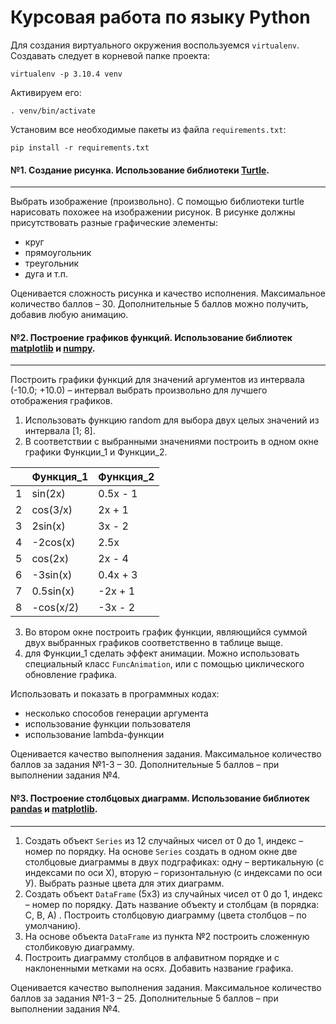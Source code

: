# Курсовая работа по языку Python

Для создания виртуального окружения воспользуемся `virtualenv`. Создавать следует в корневой папке проекта:
```
virtualenv -p 3.10.4 venv
```
Активируем его:
```
. venv/bin/activate
```
Установим все необходимые пакеты из файла `requirements.txt`:
```
pip install -r requirements.txt
```

#### №1. Создание рисунка. Использование библиотеки [Turtle](https://docs.python.org/3/library/turtle.html).
---
Выбрать изображение (произвольно). С помощью библиотеки turtle нарисовать похожее на изображении рисунок. В рисунке должны присутствовать разные графические элементы: 
* круг
* прямоугольник
* треугольник
* дуга и т.п. 

Оценивается сложность рисунка и качество исполнения. Максимальное количество баллов – 30. Дополнительные 5 баллов можно получить, добавив любую анимацию.

#### №2. Построение графиков функций. Использование библиотек [matplotlib](https://matplotlib.org/) и [numpy](https://numpy.org/).
---
Построить графики функций для значений аргументов из интервала (-10.0; +10.0) – интервал выбрать произвольно для лучшего отображения графиков.
1. Использовать функцию random для выбора двух целых значений из интервала [1; 8].
2. В соответствии с выбранными значениями построить в одном окне графики Функции\_1 и Функции\_2.

|   | Функция\_1 | Функция\_2 |
| - | ---------- | ---------- |
| 1 | sin(2x) | 0.5x - 1 |
| 2 | cos(3/x) | 2x + 1 |
| 3 | 2sin(x) | 3x - 2 |
| 4 | -2cos(x) | 2.5x |
| 5 | cos(2x) | 2x - 4 |
| 6 | -3sin(x) | 0.4x + 3 |
| 7 | 0.5sin(x) | -2x + 1 |
| 8 | -cos(x/2) | -3x - 2 |

3. Во втором окне построить график функции, являющийся суммой двух выбранных графиков соответственно в таблице выще.
4. для Функции_1 сделать эффект анимации. Можно использовать специальный класс `FuncAnimation`, или с помощью циклического обновление графика.

Использовать и показать в программных кодах:
* несколько способов генерации аргумента
* использование функции пользователя
* использование lambda-функции

Оценивается качество выполнения задания. Максимальное количество баллов за задания №1-3 – 30. Дополнительные 5 баллов – при выполнении задания №4.

#### №3. Построение столбцовых диаграмм. Использование библиотек [pandas](https://pandas.pydata.org/) и [matplotlib](https://matplotlib.org/).
---
1. Создать объект `Series` из 12 случайных чисел от 0 до 1, индекс – номер по порядку. На основе `Series` создать в одном окне две столбцовые диаграммы в двух подграфиках: одну – вертикальную (с индексами по оси Х), вторую – горизонтальную (с индексами по оси У). Выбрать разные цвета для этих диаграмм.
2. Создать объект `DataFrame` (5х3) из случайных чисел от 0 до 1, индекс – номер по порядку. Дать название объекту и столбцам (в порядка: С, В, А) . Построить столбцовую диаграмму (цвета столбцов – по умолчанию).
3. На основе объекта `DataFrame` из пункта №2 построить сложенную столбиковую диаграмму.
4. Построить диаграмму столбцов в алфавитном порядке и с наклоненными метками на осях. Добавить название графика.

Оценивается качество выполнения задания. Максимальное количество баллов за задания №1-3 – 25. Дополнительные 5 баллов – при выполнении задания №4.
